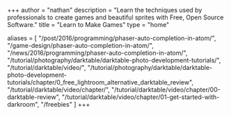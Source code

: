 +++
author = "nathan"
description = "Learn the techniques used by professionals to create games and beautiful sprites with Free, Open Source Software."
title = "Learn to Make Games"
type = "home"

aliases = [
  "/post/2016/programming/phaser-auto-completion-in-atom/",
  "/game-design/phaser-auto-completion-in-atom/",
  "/news/2016/programming/phaser-auto-completion-in-atom/",
  "/tutorial/photography/darktable/darktable-photo-development-tutorials/",
  "/tutorial/darktable/video/",
   "/tutorial/photography/darktable/darktable-photo-development-tutorials/chapter/0_free_lightroom_alternative_darktable_review",
   "/tutorial/darktable/video/chapter/",
   "/tutorial/darktable/video/chapter/00-darktable-review",
   "/tutorial/darktable/video/chapter/01-get-started-with-darkroom",
   "/freebies"
]
+++
